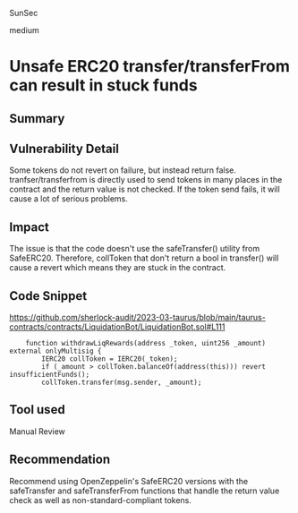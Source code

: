 SunSec

medium

# Unsafe ERC20 transfer/transferFrom can result in stuck funds

## Summary

## Vulnerability Detail
Some tokens do not revert on failure, but instead return false.
tranfser/transferfrom is directly used to send tokens in many places in the contract and the return value is not checked.
If the token send fails, it will cause a lot of serious problems.

## Impact
The issue is that the code doesn't use the safeTransfer() utility from SafeERC20.
Therefore, collToken that don't return a bool in transfer() will cause a revert which
means they are stuck in the contract.

## Code Snippet
https://github.com/sherlock-audit/2023-03-taurus/blob/main/taurus-contracts/contracts/LiquidationBot/LiquidationBot.sol#L111
```solidity
    function withdrawLiqRewards(address _token, uint256 _amount) external onlyMultisig {
        IERC20 collToken = IERC20(_token);
        if (_amount > collToken.balanceOf(address(this))) revert insufficientFunds();
        collToken.transfer(msg.sender, _amount);

``` 
## Tool used

Manual Review

## Recommendation
Recommend using OpenZeppelin's SafeERC20 versions with the safeTransfer and safeTransferFrom functions that handle the return value check as well as non-standard-compliant tokens.